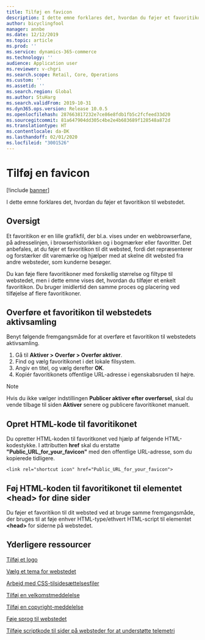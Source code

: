 ```yaml
---
title: Tilføj en favicon
description: I dette emne forklares det, hvordan du føjer et favoritikon til webstedet.
author: bicyclingfool
manager: annbe
ms.date: 12/12/2019
ms.topic: article
ms.prod: ''
ms.service: dynamics-365-commerce
ms.technology: ''
audience: Application user
ms.reviewer: v-chgri
ms.search.scope: Retail, Core, Operations
ms.custom: ''
ms.assetid: ''
ms.search.region: Global
ms.author: StuHarg
ms.search.validFrom: 2019-10-31
ms.dyn365.ops.version: Release 10.0.5
ms.openlocfilehash: 287663817232e7ce86e8fdb1fb5c2fcfeed33d20
ms.sourcegitcommit: 81a647904dd305c4be2e4b683689f128548a872d
ms.translationtype: HT
ms.contentlocale: da-DK
ms.lasthandoff: 02/01/2020
ms.locfileid: "3001526"
---
```

# <a name="add-a-favicon"></a>Tilføj en favicon


[!include [banner](includes/banner.md)]

I dette emne forklares det, hvordan du føjer et favoritikon til webstedet.

## <a name="overview"></a>Oversigt

Et favoritikon er en lille grafikfil, der bl.a. vises under en webbrowserfane, på adresselinjen, i browserhistorikken og i bogmærker eller favoritter. Det anbefales, at du føjer et favoritikon til dit websted, fordi det repræsenterer og forstærker dit varemærke og hjælper med at skelne dit websted fra andre websteder, som kunderne besøger.

Du kan føje flere favoritikoner med forskellig størrelse og filtype til webstedet, men i dette emne vises det, hvordan du tilføjer et enkelt favoritikon. Du bruger imidlertid den samme proces og placering ved tilføjelse af flere favoritikoner.

## <a name="upload-a-favicon-to-your-sites-asset-collection"></a>Overføre et favoritikon til webstedets aktivsamling

Benyt følgende fremgangsmåde for at overføre et favoritikon til webstedets aktivsamling.

1. Gå til **Aktiver \> Overfør \> Overfør aktiver**.
1. Find og vælg favoritikonet i det lokale filsystem.
1. Angiv en titel, og vælg derefter **OK**. 
1. Kopiér favoritikonets offentlige URL-adresse i egenskabsruden til højre.

> [!NOTE]
> Hvis du ikke vælger indstillingen **Publicer aktiver efter overførsel**, skal du vende tilbage til siden **Aktiver** senere og publicere favoritikonet manuelt.

## <a name="create-the-html-for-the-favicon"></a>Opret HTML-kode til favoritikonet

Du opretter HTML-koden til favoritkonet ved hjælp af følgende HTML-kodestykke. I attributten **href** skal du erstatte **"Public\_URL\_for\_your\_favicon"** med den offentlige URL-adresse, som du kopierede tidligere.

`<link rel="shortcut icon" href="Public_URL_for_your_favicon">`

## <a name="add-the-html-for-the-favicon-to-the-head-element-of-your-pages"></a>Føj HTML-koden til favoritikonet til elementet \<head\> for dine sider

Du føjer et favoritikon til dit websted ved at bruge samme fremgangsmåde, der bruges til at føje enhver HTML-type/ethvert HTML-script til elementet **\<head\>** for siderne på webstedet.

## <a name="additional-resources"></a>Yderligere ressourcer

[Tilføj et logo](add-logo.md)

[Vælg et tema for webstedet](select-site-theme.md)

[Arbejd med CSS-tilsidesættelsesfiler](css-override-files.md)

[Tilføj en velkomstmeddelelse](add-welcome-message.md)

[Tilføj en copyright-meddelelse](add-copyright-notice.md)

[Føje sprog til webstedet](add-languages-to-site.md)

[Tilføje scriptkode til sider på websteder for at understøtte telemetri](add-telemetry.md)


